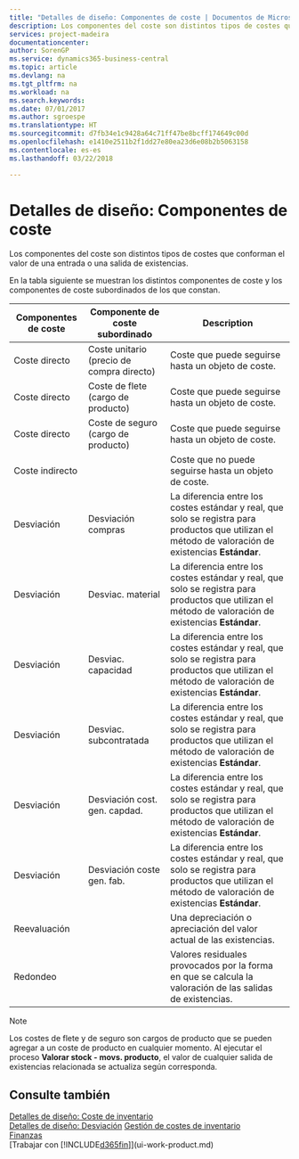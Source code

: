 ```yaml
---
title: "Detalles de diseño: Componentes de coste | Documentos de Microsoft"
description: Los componentes del coste son distintos tipos de costes que conforman el valor de una entrada o una salida de existencias.
services: project-madeira
documentationcenter: 
author: SorenGP
ms.service: dynamics365-business-central
ms.topic: article
ms.devlang: na
ms.tgt_pltfrm: na
ms.workload: na
ms.search.keywords: 
ms.date: 07/01/2017
ms.author: sgroespe
ms.translationtype: HT
ms.sourcegitcommit: d7fb34e1c9428a64c71ff47be8bcff174649c00d
ms.openlocfilehash: e1410e2511b2f1dd27e80ea23d6e08b2b5063158
ms.contentlocale: es-es
ms.lasthandoff: 03/22/2018

---
```

# <a name="design-details-cost-components"></a>Detalles de diseño: Componentes de coste
Los componentes del coste son distintos tipos de costes que conforman el valor de una entrada o una salida de existencias.  

 En la tabla siguiente se muestran los distintos componentes de coste y los componentes de coste subordinados de los que constan.  

|Componentes de coste|Componente de coste subordinado|Description|  
|--------------------|--------------------------------|---------------------------------------|  
|Coste directo|Coste unitario (precio de compra directo)|Coste que puede seguirse hasta un objeto de coste.|  
|Coste directo|Coste de flete (cargo de producto)|Coste que puede seguirse hasta un objeto de coste.|  
|Coste directo|Coste de seguro (cargo de producto)|Coste que puede seguirse hasta un objeto de coste.|  
|Coste indirecto||Coste que no puede seguirse hasta un objeto de coste.|  
|Desviación|Desviación compras|La diferencia entre los costes estándar y real, que solo se registra para productos que utilizan el método de valoración de existencias **Estándar**.|  
|Desviación|Desviac. material|La diferencia entre los costes estándar y real, que solo se registra para productos que utilizan el método de valoración de existencias **Estándar**.|  
|Desviación|Desviac. capacidad|La diferencia entre los costes estándar y real, que solo se registra para productos que utilizan el método de valoración de existencias **Estándar**.|  
|Desviación|Desviac. subcontratada|La diferencia entre los costes estándar y real, que solo se registra para productos que utilizan el método de valoración de existencias **Estándar**.|  
|Desviación|Desviación cost. gen. capdad.|La diferencia entre los costes estándar y real, que solo se registra para productos que utilizan el método de valoración de existencias **Estándar**.|  
|Desviación|Desviación coste gen. fab.|La diferencia entre los costes estándar y real, que solo se registra para productos que utilizan el método de valoración de existencias **Estándar**.|  
|Reevaluación||Una depreciación o apreciación del valor actual de las existencias.|  
|Redondeo||Valores residuales provocados por la forma en que se calcula la valoración de las salidas de existencias.|  

> [!NOTE]  
>  Los costes de flete y de seguro son cargos de producto que se pueden agregar a un coste de producto en cualquier momento. Al ejecutar el proceso **Valorar stock - movs. producto**, el valor de cualquier salida de existencias relacionada se actualiza según corresponda.  

## <a name="see-also"></a>Consulte también  
 [Detalles de diseño: Coste de inventario](design-details-inventory-costing.md)   
 [Detalles de diseño: Desviación](design-details-variance.md) [Gestión de costes de inventario](finance-manage-inventory-costs.md)  
 [Finanzas](finance.md)  
 [Trabajar con [!INCLUDE[d365fin](includes/d365fin_md.md)]](ui-work-product.md)  

